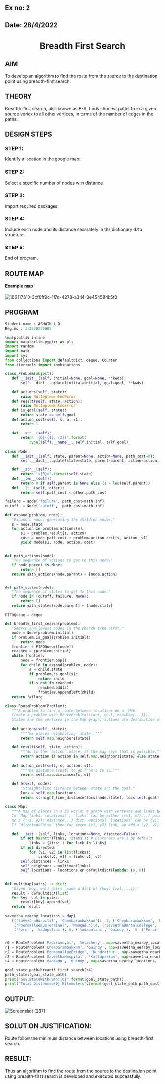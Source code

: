 ## Ex no: 2
## Date: 28/4/2022
# <p align="center">Breadth First Search
## AIM

To develop an algorithm to find the route from the source to the destination point using breadth-first search.

## THEORY
Breadth-first search, also known as BFS, finds shortest paths from a given source vertex to all other vertices, in terms of the number of edges in the paths.

## DESIGN STEPS

### STEP 1:
Identify a location in the google map:

### STEP 2:
Select a specific number of nodes with distance

### STEP 3:
Import required packages.

### STEP 4:
Include each node and its distance separately in the dictionary data structure.

### STEP 5:
End of program.


## ROUTE MAP
#### Example map
![166117310-3cf0ff9c-1f7d-4278-a344-3e454584b5f0](https://user-images.githubusercontent.com/75235601/167473445-1483b2dd-5ece-4734-8765-658e05442cf1.png)


## PROGRAM
```python
Student name : ASHWIN A O
Reg.no : 212220230005
 ```
 ```python
 %matplotlib inline
import matplotlib.pyplot as plt
import random
import math
import sys
from collections import defaultdict, deque, Counter
from itertools import combinations

class Problem(object):
    def __init__(self, initial=None, goal=None, **kwds): 
        self.__dict__.update(initial=initial, goal=goal, **kwds) 
        
    def actions(self, state):        
        raise NotImplementedError
    def result(self, state, action): 
        raise NotImplementedError
    def is_goal(self, state):        
        return state == self.goal
    def action_cost(self, s, a, s1): 
        return 1
    
    def __str__(self):
        return '{0}({1}, {2})'.format(
            type(self).__name__, self.initial, self.goal)
            
class Node:
    def __init__(self, state, parent=None, action=None, path_cost=0):
        self.__dict__.update(state=state, parent=parent, action=action, path_cost=path_cost)

    def __str__(self): 
        return '<{0}>'.format(self.state)
    def __len__(self): 
        return 0 if self.parent is None else (1 + len(self.parent))
    def __lt__(self, other): 
        return self.path_cost < other.path_cost
        
failure = Node('failure', path_cost=math.inf) 
cutoff  = Node('cutoff',  path_cost=math.inf)

def expand(problem, node):
    "Expand a node, generating the children nodes."
    s = node.state
    for action in problem.actions(s):
        s1 = problem.result(s, action)
        cost = node.path_cost + problem.action_cost(s, action, s1)
        yield Node(s1, node, action, cost)
        

def path_actions(node):
    "The sequence of actions to get to this node."
    if node.parent is None:
        return []  
    return path_actions(node.parent) + [node.action]


def path_states(node):
    "The sequence of states to get to this node."
    if node in (cutoff, failure, None): 
        return []
    return path_states(node.parent) + [node.state]
    
FIFOQueue = deque

def breadth_first_search(problem):
    "Search shallowest nodes in the search tree first."
    node = Node(problem.initial)
    if problem.is_goal(problem.initial):
        return node
    frontier = FIFOQueue([node])
    reached = {problem.initial}
    while frontier:
        node = frontier.pop()
        for child in expand(problem, node):
            s = child.state
            if problem.is_goal(s):
                return child
            if s not in reached:
                reached.add(s)
                frontier.appendleft(child)
    return failure
    
class RouteProblem(Problem):
    """A problem to find a route between locations on a `Map`.
    Create a problem with RouteProblem(start, goal, map=Map(...)}).
    States are the vertexes in the Map graph; actions are destination states."""
    
    def actions(self, state): 
        """The places neighboring `state`."""
        return self.map.neighbors[state]
    
    def result(self, state, action):
        """Go to the `action` place, if the map says that is possible."""
        return action if action in self.map.neighbors[state] else state
    
    def action_cost(self, s, action, s1):
        """The distance (cost) to go from s to s1."""
        return self.map.distances[s, s1]
    
    def h(self, node):
        "Straight-line distance between state and the goal."
        locs = self.map.locations
        return straight_line_distance(locs[node.state], locs[self.goal])
        
 class Map:
    """A map of places in a 2D world: a graph with vertexes and links between them. 
    In `Map(links, locations)`, `links` can be either [(v1, v2)...] pairs, 
    or a {(v1, v2): distance...} dict. Optional `locations` can be {v1: (x, y)} 
    If `directed=False` then for every (v1, v2) link, we add a (v2, v1) link."""

    def __init__(self, links, locations=None, directed=False):
        if not hasattr(links, 'items'): # Distances are 1 by default
            links = {link: 1 for link in links}
        if not directed:
            for (v1, v2) in list(links):
                links[v2, v1] = links[v1, v2]
        self.distances = links
        self.neighbors = multimap(links)
        self.locations = locations or defaultdict(lambda: (0, 0))

        
def multimap(pairs) -> dict:
    "Given (key, val) pairs, make a dict of {key: [val,...]}."
    result = defaultdict(list)
    for key, val in pairs:
        result[key].append(val)
    return result
    
saveetha_nearby_locations = Map(
    {('SaveethaHospital', 'Chembarambakkam'):  7, ('Chembarambakkam', 'PoonamalleeBridge'): 6, ('PoonamalleeBridge', 'PoonamalleeBusTerminus'): 1, ('PoonamalleeBridge', 'SaveethaDentalCollege'): 3, ('PoonamalleeBusTerminus', 'Kattupakkam'): 2,
     ('PoonmalleeBusTerminal', 'Mangadu'):4, ('SaveethaDentalCollege', 'Kattupakkam'): 2, ('SaveethaDentalCollege', 'Maduravoyal'):  5, ('Maduravoyal', 'Koyambedu'): 5, ('Koyambedu', 'Vadapalani'): 5, ('Kattupakkam', 'Porur'): 4, 
     ('Porur', 'Vadapalani'): 8, ('Vadapalani', 'Guindy'):  8, ('Porur', 'Guindy'): 10, ('Mangadu', 'Kundrathur'): 4, ('Kundrathur', 'Porur'): 9, ('Kundrathur', 'Tiruneermalai'): 7, ('Kundrathur', 'Pammal'): 6, ('Pammal', 'Porur'): 10, ('Pammal', 'Guindy'): 14, ('Pammal', 'Airport'): 6, ('Tiruneermalai', 'Balaji college'): 2, ('Balaji college', 'Chrompet'): 2, ('Guindy', 'Velachery'): 4, ('Chrompet', 'Velachery'): 12})


r0 = RouteProblem('Maduravoyal', 'Velachery', map=saveetha_nearby_locations)
r1 = RouteProblem('Chembarambakkam', 'Guindy', map=saveetha_nearby_locations)
r2 = RouteProblem('PoonamalleeBridge', 'Kundrathur', map=saveetha_nearby_locations)
r3 = RouteProblem('SaveethaHospital', 'Kattupakkam', map=saveetha_nearby_locations)
r4 = RouteProblem('Mangadu', 'Guindy', map=saveetha_nearby_locations)

goal_state_path=breadth_first_search(r4)
path_states(goal_state_path) 
print("GoalStateWithPath:{0}".format(goal_state_path))
print("Total Distance={0} Kilometers".format(goal_state_path.path_cost))

```

## OUTPUT:
![Screenshot (287)](https://user-images.githubusercontent.com/75236145/166117191-25038c57-7d49-4635-bbed-967d80def7cf.png)


## SOLUTION JUSTIFICATION:
Route follow the minimum distance between locations using breadth-first search.

## RESULT:
Thus an algorithm to find the route from the source to the destination point using breadth-first search is developed and executed successfully.
